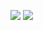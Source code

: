 ![](https://raw.githubusercontent.com/RaffysWeb/stats/master/generated/languages.svg#gh-light-mode-only)
![](https://raw.githubusercontent.com/RaffysWeb/stats/master/generated/overview.svg#gh-light-mode-only)

<!--
**RaffysWeb/RaffysWeb** is a ✨ _special_ ✨ repository because its `README.md` (this file) appears on your GitHub profile.

Here are some ideas to get you started:

- 🔭 I’m currently working on ...
- 🌱 I’m currently learning ...
- 👯 I’m looking to collaborate on ...
- 🤔 I’m looking for help with ...
- 💬 Ask me about ...
- 📫 How to reach me: ...
- 😄 Pronouns: ...
- ⚡ Fun fact: ...
-->
